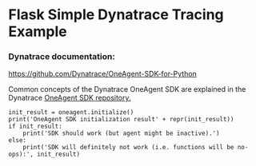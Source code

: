 # Flask Simple Dynatrace Tracing Example

### Dynatrace documentation: 
https://github.com/Dynatrace/OneAgent-SDK-for-Python

Common concepts of the Dynatrace OneAgent SDK are explained in the Dynatrace [OneAgent SDK repository.](https://github.com/Dynatrace/OneAgent-SDK#apiconcepts)



````buildoutcfg
init_result = oneagent.initialize()
print('OneAgent SDK initialization result' + repr(init_result))
if init_result:
    print('SDK should work (but agent might be inactive).')
else:
    print('SDK will definitely not work (i.e. functions will be no-ops):', init_result)
````
